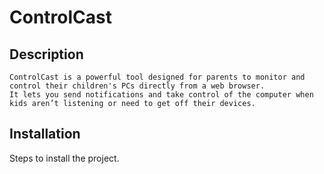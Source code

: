 # ControlCast

## Description
    ControlCast is a powerful tool designed for parents to monitor and control their children's PCs directly from a web browser.
    It lets you send notifications and take control of the computer when kids aren’t listening or need to get off their devices.

## Installation
Steps to install the project.